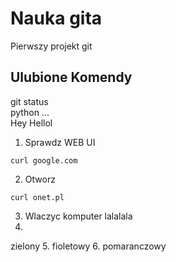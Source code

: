 # Nauka gita
Pierwszy projekt git
## Ulubione Komendy     
git status  
  python ...  
      Hey Hellol
1. Sprawdz WEB UI
```
curl google.com
```
2. Otworz
```
curl onet.pl
```
3. Wlaczyc komputer
lalalala
4.
zielony
5.
fioletowy
6.
pomaranczowy
